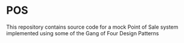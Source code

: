 # POS
This repository contains source code for a mock Point of Sale system implemented using some of the Gang of Four Design Patterns
